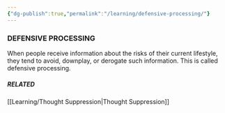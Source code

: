```yaml
---
{"dg-publish":true,"permalink":"/learning/defensive-processing/"}
---
```


### DEFENSIVE PROCESSING 

When people receive information about the risks of their current lifestyle, they tend to avoid, downplay, or derogate such information. This is called defensive processing.


##### RELATED

[[Learning/Thought Suppression\|Thought Suppression]]